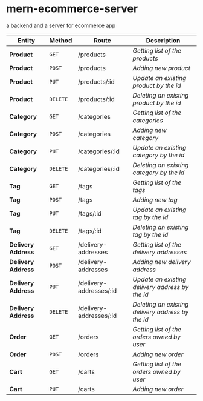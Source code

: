 # mern-ecommerce-server

a backend and a server for ecommerce app

| Entity               | Method   | Route                   | Description                                       |
| -------------------- | -------- | ----------------------- | ------------------------------------------------- |
| **Product**          | `GET`    | /products               | _Getting list of the products_                    |
| **Product**          | `POST`   | /products               | _Adding new product_                              |
| **Product**          | `PUT`    | /products/:id           | _Update an existing product by the id_            |
| **Product**          | `DELETE` | /products/:id           | _Deleting an existing product by the id_          |
| **Category**         | `GET`    | /categories             | _Getting list of the categories_                  |
| **Category**         | `POST`   | /categories             | _Adding new category_                             |
| **Category**         | `PUT`    | /categories/:id         | _Update an existing category by the id_           |
| **Category**         | `DELETE` | /categories/:id         | _Deleting an existing category by the id_         |
| **Tag**              | `GET`    | /tags                   | _Getting list of the tags_                        |
| **Tag**              | `POST`   | /tags                   | _Adding new tag_                                  |
| **Tag**              | `PUT`    | /tags/:id               | _Update an existing tag by the id_                |
| **Tag**              | `DELETE` | /tags/:id               | _Deleting an existing tag by the id_              |
| **Delivery Address** | `GET`    | /delivery-addresses     | _Getting list of the delivery addresses_          |
| **Delivery Address** | `POST`   | /delivery-addresses     | _Adding new delivery address_                     |
| **Delivery Address** | `PUT`    | /delivery-addresses/:id | _Update an existing delivery address by the id_   |
| **Delivery Address** | `DELETE` | /delivery-addresses/:id | _Deleting an existing delivery address by the id_ |
| **Order**            | `GET`    | /orders                 | _Getting list of the orders owned by user_        |
| **Order**            | `POST`   | /orders                 | _Adding new order_                                |
| **Cart**             | `GET`    | /carts                  | _Getting list of the orders owned by user_        |
| **Cart**             | `PUT`    | /carts                  | _Adding new order_                                |
